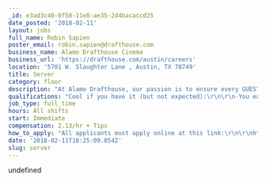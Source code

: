 ```yaml
---
_id: e3ad3c40-0f58-11e8-ae35-2d4bacaccd25
date_posted: '2018-02-11'
layout: jobs
full_name: Robin Sapien
poster_email: robin.sapien@drafthouse.com
business_name: Alamo Drafthouse Cinema
business_url: 'https://drafthouse.com/austin/careers'
location: '5701 W. Slaughter Lane , Austin, TX 78749'
title: Server
category: floor
description: "At Alamo Drafthouse, our passion is to ensure every GUEST has an AWESOME experience and is EXCITED to come back. Our servers help to create an extraordinary journey for our guest by attending to their needs and suggesting mouth-watering food and fun-to-drink beverage options to pair with the movie experience. From the initial greet, our server builds a rapport with each guest and personally takes charge of ensuring that they enjoyed their stay with us.\r\n\r\n \r\n\r\nTo be a member of our server team; you are focused on setting the stage for our guests by welcoming everyone and wowing them with your dedication to provide exceptional customer service while helping us preserve a distraction-free movie-watching environment. During and between shows, the team maintains a clean theater environment. Our server team members are always cool under pressure and take ownership of ensuring a guest never leaves upset. While no two days are alike and we may get really busy; we are a group of people who promote teamwork, encourage a fun work environment, and share common goals of creating memorable experiences for our guests.\r\n\r\n \r\n\r\nPicture yourself as a Server where you would have the opportunity to:                           \r\n\r\n-Work with a smile. The vibe you set could make or break the guest experience.\r\n-Move like a ninja. Help our guests enjoy the movie after the show begins by stealthily moving around the darkened theater taking orders - you are a silent warrior.\r\n-Be Prepared. This requires you to come ready to work and have a thorough knowledge of our food/drink menu so that you can answer our guests’ questions. While serving our guests, you are a master at managing time so that orders arrive promptly, payments are taken without distraction and can be settled prior to the show ending.\r\n-Ensure the theater is safe. Checking IDs and cutting people off is not the most fun parts of the job, but they are important. If a guest becomes disruptive, inform a manager and the situation will be taken care of.\r\n-Work with a team. A clean house is a welcoming place and we want our guests to feel at home while visiting our theater. You’ll be responsible for preparing the theaters for guests, cleaning, and keeping the service areas organized."
qualifications: "Cool if you have it (but not expected):\r\n\r\n-You earned at least a High School Diploma/GED.\r\n-You know movies (even the hidden gems)\r\n-You may not be an expert, but you know a little about beers, spirits, & wine\r\n-You have used a point of sale (POS) before"
job_type: full_time
hours: All shifts
start: Immediate
compensation: 2.13/hr + Tips
how_to_apply: "All applicants must apply online at this link:\r\n\r\nhttps://secure.jobappnetwork.com/apply/c_alamo/l_en/Server-job-Austin-TX-US-1367774t43.html#s"
date: '2018-02-11T18:25:09.054Z'
slug: server
---
```

undefined
